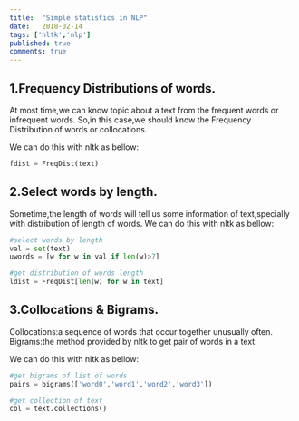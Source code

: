 ```yaml
---
title:  "Simple statistics in NLP"
date:   2018-02-14
tags: ['nltk','nlp']
published: true
comments: true
---
```


## 1.Frequency Distributions of words.
  At most time,we can know topic about a text from the frequent words or infrequent words.
  So,in this case,we should know the Frequency Distribution of words or collocations.

  We can do this with nltk as bellow:

```python
fdist = FreqDist(text)
```

## 2.Select words by length.
  Sometime,the length of words will tell us some information of text,specially 
with distribution of length of words.
  We can do this with nltk as bellow:

```python
#select words by length
val = set(text)
uwords = [w for w in val if len(w)>7]

#get distribution of words length
ldist = FreqDist[len(w) for w in text]
```

## 3.Collocations & Bigrams.

  Collocations:a sequence of words that occur together unusually often.
  Bigrams:the method provided by nltk to get pair of words in a text.

  We can do this with nltk as bellow:

```python
#get bigrams of list of words
pairs = bigrams(['word0','word1','word2','word3'])

#get collection of text
col = text.collections()
```
